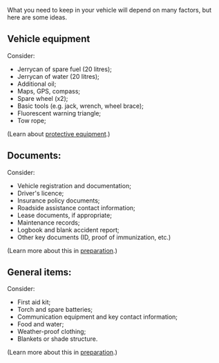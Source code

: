 [Title]: # (What to Pack)
[Order]: # (4)

What you need to keep in your vehicle will depend on many factors, but here are some ideas. 

## Vehicle equipment

Consider:

*	Jerrycan of spare fuel (20 litres);
*   Jerrycan of water (20 litres);
*   Additional oil;
*   Maps, GPS, compass;
*   Spare wheel (x2);
*   Basic tools (e.g. jack, wrench, wheel brace); 
*   Fluorescent warning triangle;
*   Tow rope;

(Learn about [protective equipment](umbrella://lesson/protective-equipment).)

## Documents:

Consider:

*   Vehicle registration and documentation;
*   Driver's licence;
*	Insurance policy documents;
*	Roadside assistance contact information;
*	Lease documents, if appropriate;
*	Maintenance records;
*	Logbook and blank accident report;
*   Other key documents (ID, proof of immunization, etc.)

(Learn more about this in [preparation](umbrella://lesson/preparation).)

## General items:

Consider:

*   First aid kit;
*   Torch and spare batteries;
*   Communication equipment and key contact information;
*   Food and water;
*   Weather-proof clothing;
*   Blankets or shade structure.

(Learn more about this in [preparation](umbrella://lesson/preparation).)

